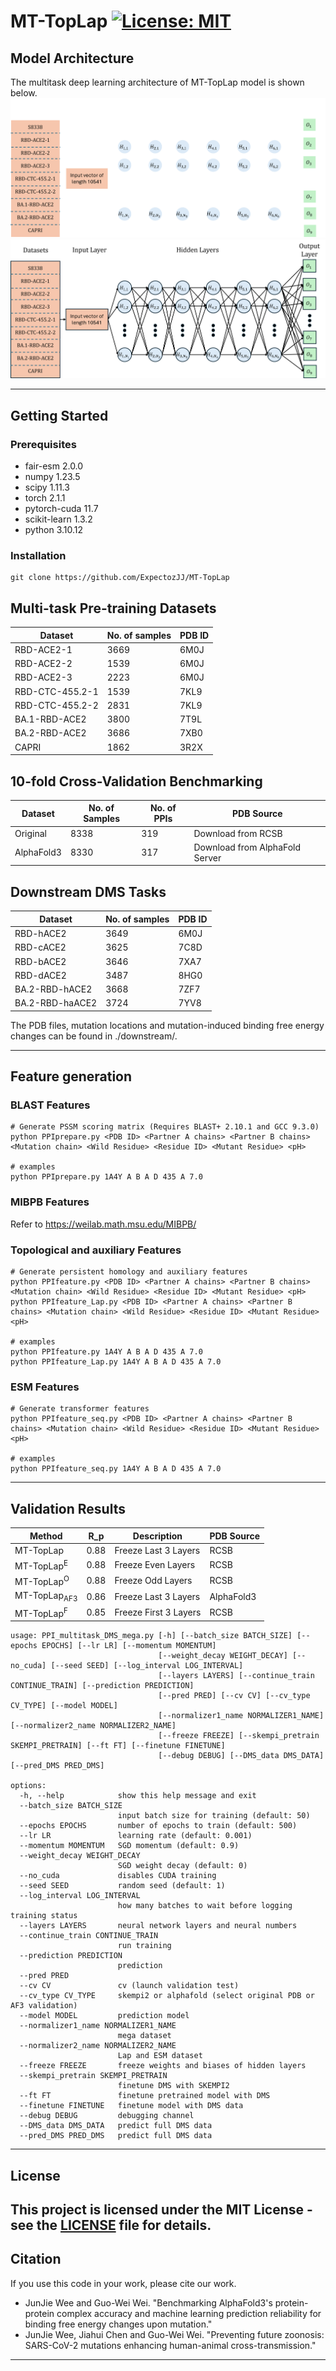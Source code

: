 # MT-TopLap <!-- [![preprint](https://img.shields.io/static/v1?label=arXiv&message=2310.12508&color=B31B1B)](https://www.google.com/) --> [![License: MIT](https://img.shields.io/badge/License-MIT-yellow.svg)](https://opensource.org/licenses/MIT) 

## Model Architecture

The multitask deep learning architecture of MT-TopLap model is shown below.
![Model Architecture](./MT-TopLap_dark.png#gh-dark-mode-only)
![Model Architecture](./MT-TopLap.png#gh-light-mode-only)

---

## Getting Started

### Prerequisites

- fair-esm                  2.0.0
- numpy                     1.23.5
- scipy                     1.11.3
- torch                     2.1.1
- pytorch-cuda              11.7
- scikit-learn              1.3.2
- python                    3.10.12

### Installation

```
git clone https://github.com/ExpectozJJ/MT-TopLap
```

## Multi-task Pre-training Datasets

| Dataset                                                            | No. of samples | PDB ID                                                                       |
|--------------------------------------------------------------------|-------------------------------------|------------------------------------------------------------------------------|
| RBD-ACE2-1                                     | 3669                                | 6M0J                                                  |
| RBD-ACE2-2                                    | 1539                                | 6M0J                                                  |
| RBD-ACE2-3                            | 2223                                | 6M0J                                                  |
| RBD-CTC-455.2-1                             | 1539                                | 7KL9                                                    |
| RBD-CTC-455.2-2                            | 2831                                | 7KL9                                                    |
| BA.1-RBD-ACE2                            | 3800                                | 7T9L                                                   |
| BA.2-RBD-ACE2                                 | 3686                                | 7XB0                                                  |
| CAPRI  | 1862                                | 3R2X |
## 10-fold Cross-Validation Benchmarking 
| Dataset    | No. of Samples | No. of PPIs | PDB Source                      |
|------------|----------------|-------------|---------------------------------|
| Original   | 8338           | 319         | Download from RCSB              |
| AlphaFold3 | 8330           | 317         | Download from AlphaFold Server  |

## Downstream DMS Tasks
| Dataset         | No. of samples | PDB ID |
|-----------------|----------------|--------|
| RBD-hACE2       | 3649           | 6M0J   |
| RBD-cACE2       | 3625           | 7C8D   |
| RBD-bACE2       | 3646           | 7XA7   |
| RBD-dACE2       | 3487           | 8HG0   |
| BA.2-RBD-hACE2  | 3668           | 7ZF7   |
| BA.2-RBD-haACE2 | 3724           | 7YV8   |

The PDB files, mutation locations and mutation-induced binding free energy changes can be found in ./downstream/.

---
## Feature generation
### BLAST Features
```shell
# Generate PSSM scoring matrix (Requires BLAST+ 2.10.1 and GCC 9.3.0)
python PPIprepare.py <PDB ID> <Partner A chains> <Partner B chains> <Mutation chain> <Wild Residue> <Residue ID> <Mutant Residue> <pH>

# examples
python PPIprepare.py 1A4Y A B A D 435 A 7.0 
```

### MIBPB Features 
Refer to https://weilab.math.msu.edu/MIBPB/ 

### Topological and auxiliary Features 
```shell
# Generate persistent homology and auxiliary features
python PPIfeature.py <PDB ID> <Partner A chains> <Partner B chains> <Mutation chain> <Wild Residue> <Residue ID> <Mutant Residue> <pH>
python PPIfeature_Lap.py <PDB ID> <Partner A chains> <Partner B chains> <Mutation chain> <Wild Residue> <Residue ID> <Mutant Residue> <pH>

# examples
python PPIfeature.py 1A4Y A B A D 435 A 7.0
python PPIfeature_Lap.py 1A4Y A B A D 435 A 7.0 
```

### ESM Features 
```shell
# Generate transformer features
python PPIfeature_seq.py <PDB ID> <Partner A chains> <Partner B chains> <Mutation chain> <Wild Residue> <Residue ID> <Mutant Residue> <pH>

# examples
python PPIfeature_seq.py 1A4Y A B A D 435 A 7.0
```

---
## Validation Results

| Method                | R_p  | Description           | PDB Source |
|-----------------------|------|-----------------------|------------|
| MT-TopLap             | 0.88 | Freeze Last 3 Layers  | RCSB       |
| MT-TopLap<sup>E</sup>          | 0.88 | Freeze Even Layers    | RCSB       |
| MT-TopLap<sup>O</sup>         | 0.88 | Freeze Odd Layers     | RCSB       |
| MT-TopLap<sub>AF3</sub>  | 0.86 | Freeze Last 3 Layers  | AlphaFold3 |
| MT-TopLap<sup>F</sup>          | 0.85 | Freeze First 3 Layers | RCSB       |

```shell
usage: PPI_multitask_DMS_mega.py [-h] [--batch_size BATCH_SIZE] [--epochs EPOCHS] [--lr LR] [--momentum MOMENTUM]
                                 [--weight_decay WEIGHT_DECAY] [--no_cuda] [--seed SEED] [--log_interval LOG_INTERVAL]
                                 [--layers LAYERS] [--continue_train CONTINUE_TRAIN] [--prediction PREDICTION]
                                 [--pred PRED] [--cv CV] [--cv_type CV_TYPE] [--model MODEL]
                                 [--normalizer1_name NORMALIZER1_NAME] [--normalizer2_name NORMALIZER2_NAME]
                                 [--freeze FREEZE] [--skempi_pretrain SKEMPI_PRETRAIN] [--ft FT] [--finetune FINETUNE]
                                 [--debug DEBUG] [--DMS_data DMS_DATA] [--pred_DMS PRED_DMS]

options:
  -h, --help            show this help message and exit
  --batch_size BATCH_SIZE
                        input batch size for training (default: 50)
  --epochs EPOCHS       number of epochs to train (default: 500)
  --lr LR               learning rate (default: 0.001)
  --momentum MOMENTUM   SGD momentum (default: 0.9)
  --weight_decay WEIGHT_DECAY
                        SGD weight decay (default: 0)
  --no_cuda             disables CUDA training
  --seed SEED           random seed (default: 1)
  --log_interval LOG_INTERVAL
                        how many batches to wait before logging training status
  --layers LAYERS       neural network layers and neural numbers
  --continue_train CONTINUE_TRAIN
                        run training
  --prediction PREDICTION
                        prediction
  --pred PRED
  --cv CV               cv (launch validation test)
  --cv_type CV_TYPE     skempi2 or alphafold (select original PDB or AF3 validation)
  --model MODEL         prediction model
  --normalizer1_name NORMALIZER1_NAME
                        mega dataset
  --normalizer2_name NORMALIZER2_NAME
                        Lap and ESM dataset
  --freeze FREEZE       freeze weights and biases of hidden layers
  --skempi_pretrain SKEMPI_PRETRAIN
                        finetune DMS with SKEMPI2
  --ft FT               finetune pretrained model with DMS
  --finetune FINETUNE   finetune model with DMS data
  --debug DEBUG         debugging channel
  --DMS_data DMS_DATA   predict full DMS data
  --pred_DMS PRED_DMS   predict full DMS data
```

---
## License
This project is licensed under the MIT License - see the [LICENSE](LICENSE) file for details.
---

## Citation
If you use this code in your work, please cite our work. 
- JunJie Wee and Guo-Wei Wei. "Benchmarking AlphaFold3's protein-protein complex accuracy and machine learning prediction reliability for binding free energy changes upon mutation."
- JunJie Wee, Jiahui Chen and Guo-Wei Wei. "Preventing future zoonosis: SARS-CoV-2 mutations enhancing human-animal cross-transmission."
---
